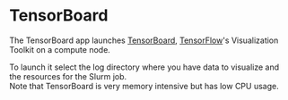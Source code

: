 # TensorBoard
The TensorBoard app launches [TensorBoard](https://www.tensorflow.org/guide/summaries_and_tensorboard), [TensorFlow](../../apps/tensorflow.md)'s Visualization Toolkit on a compute node.

To launch it select the log directory where you have data to visualize and the resources for the Slurm job.  
Note that TensorBoard is very memory intensive but has low CPU usage.
